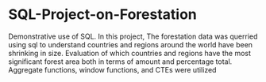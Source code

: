 # SQL-Project-on-Forestation
Demonstrative use of SQL. In this project, 
The forestation data was querried using sql to understand countries and regions around the world have been shrinking in size.
Evaluation of which  countries and regions have the most significant forest area both in terms of amount and percentage total.
 Aggregate functions, window functions, and CTEs were utilized
